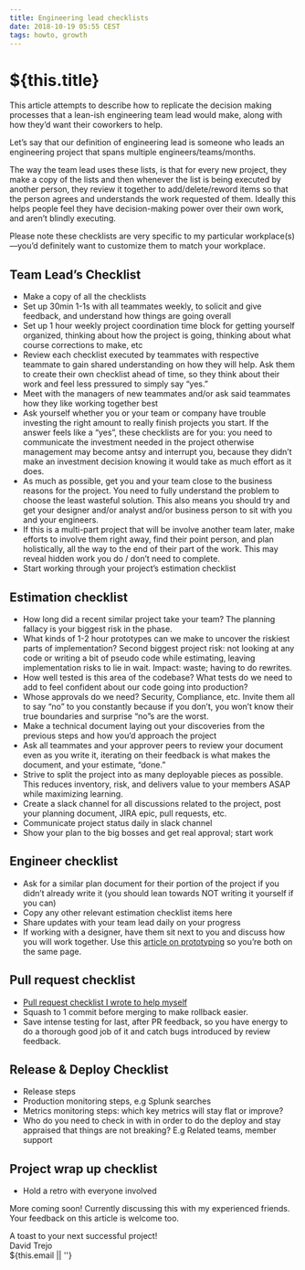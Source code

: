 ```yaml
---
title: Engineering lead checklists
date: 2018-10-19 05:55 CEST
tags: howto, growth
---
```

# ${this.title}

This article attempts to describe  how to replicate the decision making processes that a lean-ish engineering team lead would make, along with how they’d want their coworkers to help.

Let’s say that our definition of engineering lead is someone who leads an engineering project that spans multiple engineers/teams/months.

The way the team lead uses these lists, is that for every new project, they make a copy of the lists and then whenever the list is being executed by another person, they review it together to add/delete/reword items so that the person agrees and understands the work requested of them. Ideally this helps people feel they have decision-making power over their own work, and aren’t blindly executing.

Please note these checklists are very specific to my particular workplace(s)—you’d definitely want to customize them to match your workplace.

## Team Lead’s Checklist
- Make a copy of all the checklists
- Set up 30min 1-1s with all teammates weekly, to solicit and give feedback, and understand how things are going overall
- Set up 1 hour weekly project coordination time block for getting yourself organized, thinking about how the project is going, thinking about what course corrections to make, etc
- Review each checklist executed by teammates with respective teammate to gain shared understanding on how they will help. Ask them to create their own checklist ahead of time, so they think about their work and feel less pressured to simply say “yes.” 
- Meet with the managers of new teammates and/or ask said teammates how they like working together best
- Ask yourself whether you or your team or company have trouble investing the right amount to really finish projects you start. If the answer feels like a “yes”, these checklists are for you: you need to communicate the investment needed in the project otherwise management may become antsy and interrupt you, because they didn’t make an investment decision knowing it would take as much effort as it does.
- As much as possible, get you and your team close to the business reasons for the project. You need to fully understand the problem to choose the least wasteful solution. This also means you should try and get your designer and/or analyst and/or business person to sit with you and your engineers.
- If this is a multi-part project that will be involve another team later, make efforts to involve them right away, find their point person, and plan holistically, all the way to the end of their part of the work. This may reveal hidden work you do / don’t need to complete. 
- Start working through your project’s estimation checklist

## Estimation checklist
- How long did a recent similar project take your team? The planning fallacy is your biggest risk in the phase. 
- What kinds of 1-2 hour prototypes can we make to uncover the riskiest parts of implementation? Second biggest project risk: not looking at any code or writing a bit of pseudo code while estimating, leaving implementation risks to lie in wait. Impact: waste; having to do rewrites.
- How well tested is this area of the codebase? What tests do we need to add to feel confident about our code going into production?
- Whose approvals do we need? Security, Compliance, etc. Invite them all to say “no” to you constantly because if you don’t, you won’t know their true boundaries and surprise “no”s are the worst.
- Make a technical document laying out your discoveries from the previous steps and how you’d approach the project
- Ask all teammates and your approver peers to review your document even as you write it, iterating on their feedback is what makes the document, and your estimate, “done.”
- Strive to split the project into as many deployable pieces as possible. This reduces inventory, risk, and delivers value to your members ASAP while maximizing learning.
- Create a slack channel for all discussions related to the project, post your planning document, JIRA epic, pull requests, etc.
- Communicate project status daily in slack channel
- Show your plan to the big bosses and get real approval; start work 

## Engineer checklist
- Ask for a similar plan document for their portion of the project if you didn’t already write it (you should lean towards NOT writing it yourself if you can)
- Copy any other relevant estimation checklist items here
- Share updates with your team lead daily on your progress
- If working with a designer, have them sit next to you and discuss how you will work together. Use this [article on prototyping](https://dtrejo.com/chaos-in-your-product-prototyping) so you’re both on the same page.

## Pull request checklist 
- [Pull request checklist I wrote to help myself](https://dtrejo.com/pull-requests)
- Squash to 1 commit before merging to make rollback easier.
- Save intense testing for last, after PR feedback, so you have energy to do a thorough good job of it and catch bugs introduced by review feedback.

## Release & Deploy Checklist
- Release steps
- Production monitoring steps, e.g Splunk searches 
- Metrics monitoring steps: which key metrics will stay flat or improve?
- Who do you need to check in with in order to do the deploy and stay appraised that things are not breaking? E.g Related teams, member support

## Project wrap up checklist
- Hold a retro with everyone involved 

More coming soon! Currently discussing this with my experienced friends. Your feedback on this article is welcome too.

A toast to your next successful project!  
<span class="serif i">David Trejo</span><br/>
${this.email || ''}
